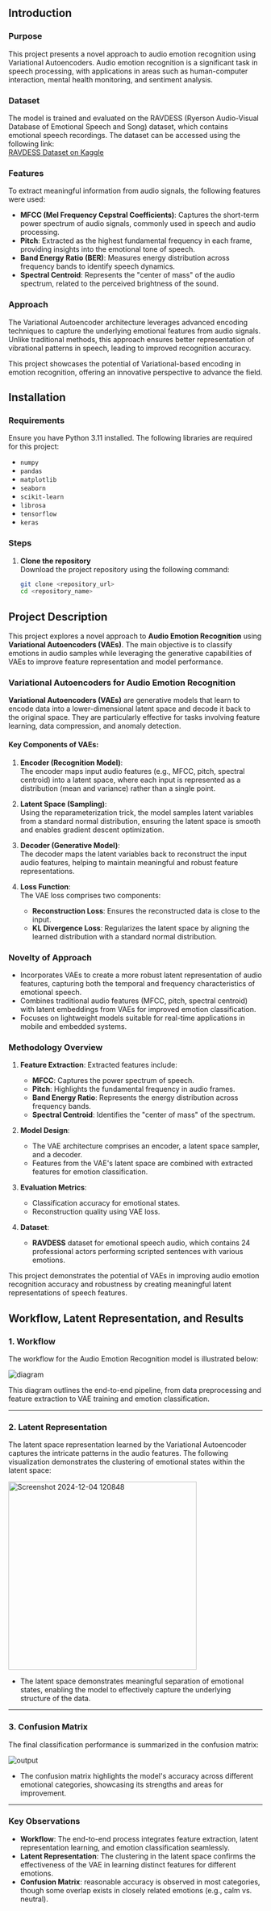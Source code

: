 ## Introduction

### Purpose
This project presents a novel approach to audio emotion recognition using Variational Autoencoders. Audio emotion recognition is a significant task in speech processing, with applications in areas such as human-computer interaction, mental health monitoring, and sentiment analysis.

### Dataset
The model is trained and evaluated on the RAVDESS (Ryerson Audio-Visual Database of Emotional Speech and Song) dataset, which contains emotional speech recordings. The dataset can be accessed using the following link:  
[RAVDESS Dataset on Kaggle](https://www.kaggle.com/datasets/uwrfkaggler/ravdess-emotional-speech-audio)  

### Features
To extract meaningful information from audio signals, the following features were used:  
- **MFCC (Mel Frequency Cepstral Coefficients)**: Captures the short-term power spectrum of audio signals, commonly used in speech and audio processing.  
- **Pitch**: Extracted as the highest fundamental frequency in each frame, providing insights into the emotional tone of speech.  
- **Band Energy Ratio (BER)**: Measures energy distribution across frequency bands to identify speech dynamics.  
- **Spectral Centroid**: Represents the "center of mass" of the audio spectrum, related to the perceived brightness of the sound.

### Approach
The Variational Autoencoder architecture leverages advanced encoding techniques to capture the underlying emotional features from audio signals. Unlike traditional methods, this approach ensures better representation of vibrational patterns in speech, leading to improved recognition accuracy.  

This project showcases the potential of Variational-based encoding in emotion recognition, offering an innovative perspective to advance the field.

## Installation

### Requirements
Ensure you have Python 3.11 installed. The following libraries are required for this project:  
- `numpy`  
- `pandas`  
- `matplotlib`  
- `seaborn`  
- `scikit-learn`  
- `librosa`  
- `tensorflow`  
- `keras`  

### Steps
1. **Clone the repository**  
   Download the project repository using the following command:  
   ```bash
   git clone <repository_url>
   cd <repository_name>

## Project Description  

This project explores a novel approach to **Audio Emotion Recognition** using **Variational Autoencoders (VAEs)**. The main objective is to classify emotions in audio samples while leveraging the generative capabilities of VAEs to improve feature representation and model performance.  

### Variational Autoencoders for Audio Emotion Recognition  

**Variational Autoencoders (VAEs)** are generative models that learn to encode data into a lower-dimensional latent space and decode it back to the original space. They are particularly effective for tasks involving feature learning, data compression, and anomaly detection.  

#### Key Components of VAEs:  

1. **Encoder (Recognition Model)**:  
   The encoder maps input audio features (e.g., MFCC, pitch, spectral centroid) into a latent space, where each input is represented as a distribution (mean and variance) rather than a single point.  

2. **Latent Space (Sampling)**:  
   Using the reparameterization trick, the model samples latent variables from a standard normal distribution, ensuring the latent space is smooth and enables gradient descent optimization.  

3. **Decoder (Generative Model)**:  
   The decoder maps the latent variables back to reconstruct the input audio features, helping to maintain meaningful and robust feature representations.  

4. **Loss Function**:  
   The VAE loss comprises two components:  
   - **Reconstruction Loss**: Ensures the reconstructed data is close to the input.  
   - **KL Divergence Loss**: Regularizes the latent space by aligning the learned distribution with a standard normal distribution.  

### Novelty of Approach  

- Incorporates VAEs to create a more robust latent representation of audio features, capturing both the temporal and frequency characteristics of emotional speech.  
- Combines traditional audio features (MFCC, pitch, spectral centroid) with latent embeddings from VAEs for improved emotion classification.  
- Focuses on lightweight models suitable for real-time applications in mobile and embedded systems.  

### Methodology Overview  

1. **Feature Extraction**: Extracted features include:  
   - **MFCC**: Captures the power spectrum of speech.  
   - **Pitch**: Highlights the fundamental frequency in audio frames.  
   - **Band Energy Ratio**: Represents the energy distribution across frequency bands.  
   - **Spectral Centroid**: Identifies the "center of mass" of the spectrum.  

2. **Model Design**:  
   - The VAE architecture comprises an encoder, a latent space sampler, and a decoder.  
   - Features from the VAE's latent space are combined with extracted features for emotion classification.  

3. **Evaluation Metrics**:  
   - Classification accuracy for emotional states.  
   - Reconstruction quality using VAE loss.  

4. **Dataset**:  
   - **RAVDESS** dataset for emotional speech audio, which contains 24 professional actors performing scripted sentences with various emotions.  

This project demonstrates the potential of VAEs in improving audio emotion recognition accuracy and robustness by creating meaningful latent representations of speech features.

## Workflow, Latent Representation, and Results  

### 1. Workflow  
The workflow for the Audio Emotion Recognition model is illustrated below:  

![diagram](https://github.com/user-attachments/assets/cfd904a9-4874-49ef-b21f-9f32639a6f78)

This diagram outlines the end-to-end pipeline, from data preprocessing and feature extraction to VAE training and emotion classification.  

---

### 2. Latent Representation  
The latent space representation learned by the Variational Autoencoder captures the intricate patterns in the audio features. The following visualization demonstrates the clustering of emotional states within the latent space:  

<img width="373" alt="Screenshot 2024-12-04 120848" src="https://github.com/user-attachments/assets/f9822384-26be-4ee2-916b-5346735190d7">

- The latent space demonstrates meaningful separation of emotional states, enabling the model to effectively capture the underlying structure of the data.  

---

### 3. Confusion Matrix  
The final classification performance is summarized in the confusion matrix:  

![output](https://github.com/user-attachments/assets/5db83584-1e79-446b-bc89-d7abdf5f50f6)

- The confusion matrix highlights the model's accuracy across different emotional categories, showcasing its strengths and areas for improvement.  

---

### Key Observations  
- **Workflow**: The end-to-end process integrates feature extraction, latent representation learning, and emotion classification seamlessly.  
- **Latent Representation**: The clustering in the latent space confirms the effectiveness of the VAE in learning distinct features for different emotions.  
- **Confusion Matrix**: reasonable accuracy is observed in most categories, though some overlap exists in closely related emotions (e.g., calm vs. neutral).  



